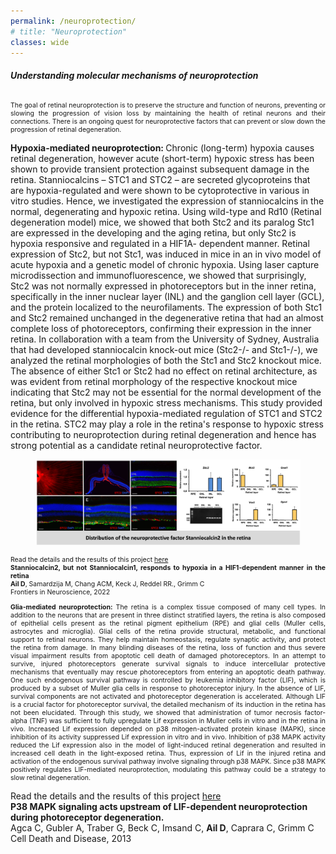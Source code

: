 ```yaml
---
permalink: /neuroprotection/
# title: "Neuroprotection"
classes: wide
---
```


<h6><b>Understanding molecular mechanisms of neuroprotection</b></h6>

<p align="justify" style="font-size:0.75em">
The goal of retinal neuroprotection is to preserve the structure and function of neurons, preventing or slowing the progression of vision loss by maintaining the health of retinal neurons and their connections. There is an ongoing quest for neuroprotective factors that can prevent or slow down the progression of retinal degeneration. <br>

<b>Hypoxia-mediated neuroprotection: </b> Chronic (long-term) hypoxia causes retinal degeneration, however acute (short-term) hypoxic stress has been shown to provide transient protection against subsequent damage in the retina. Stanniocalcins – STC1 and STC2 – are secreted glycoproteins that are hypoxia-regulated and were shown to be cytoprotective in various in vitro studies. Hence, we investigated the expression of stanniocalcins in the normal, degenerating and hypoxic retina. Using wild-type and Rd10 (Retinal degeneration model) mice, we showed that both Stc2 and its paralog Stc1 are expressed in the developing and the aging retina, but only Stc2 is hypoxia responsive and regulated in a HIF1A- dependent manner. Retinal expression of Stc2, but not Stc1, was induced in mice in an in vivo model of acute hypoxia and a genetic model of chronic hypoxia. Using laser capture microdissection and immunofluorescence, we showed that surprisingly, Stc2 was not normally expressed in photoreceptors but in the inner retina, specifically in the inner nuclear layer (INL) and the ganglion cell layer (GCL), and the protein localized to the neurofilaments. The expression of both Stc1 and Stc2 remained unchanged in the degenerative retina that had an almost complete loss of photoreceptors, confirming their expression in the inner retina. In collaboration with a team from the University of Sydney, Australia that had developed stanniocalcin knock-out mice (Stc2-/- and Stc1-/-), we analyzed the retinal morphologies of both the Stc1 and Stc2 knockout mice. The absence of either Stc1 or Stc2 had no effect on retinal architecture, as was evident from retinal morphology of the respective knockout mice indicating that Stc2 may not be essential for the normal development of the retina, but only involved in hypoxic stress mechanisms. This study provided evidence for the differential hypoxia-mediated regulation of STC1 and STC2 in the retina. STC2 may play a role in the retina's response to hypoxic stress contributing to neuroprotection during retinal degeneration and hence has strong potential as a candidate retinal neuroprotective factor. </p>

<figure>
    <img src="/assets/images/neuroprotection1.png">
</figure>

<p align="justify" style="font-size:0.75em">
Read the details and the results of this project <a href="10.3389/fnins.2022.882559">here</a> <br>
<b>Stanniocalcin2, but not Stanniocalcin1, responds to hypoxia in a HIF1-dependent manner in the retina</b> <br>
<b>Ail D</b>, Samardzija M, Chang ACM, Keck J, Reddel RR., Grimm C <br>
Frontiers in Neuroscience, 2022 
</p>

<p align="justify" style="font-size:0.75em">
<b>Glia-mediated neuroprotection:</b> The retina is a complex tissue composed of many cell types. In addition to the neurons that are present in three distinct stratified layers, the retina is also composed of epithelial cells present as the retinal pigment epithelium (RPE) and glial cells (Muller cells, astrocytes and microglia). Glial cells of the retina provide structural, metabolic, and functional support to retinal neurons. They help maintain homeostasis, regulate synaptic activity, and protect the retina from damage.  In many blinding diseases of the retina, loss of function and thus severe visual impairment results from apoptotic cell death of damaged photoreceptors. In an attempt to survive, injured photoreceptors generate survival signals to induce intercellular protective mechanisms that eventually may rescue photoreceptors from entering an apoptotic death pathway. One such endogenous survival pathway is controlled by leukemia inhibitory factor (LIF), which is produced by a subset of Muller glia cells in response to photoreceptor injury. In the absence of LIF, survival components are not activated and photoreceptor degeneration is accelerated. Although LIF is a crucial factor for photoreceptor survival, the detailed mechanism of its induction in the retina has not been elucidated. Through this study, we showed that administration of tumor necrosis factor-alpha (TNF) was sufficient to fully upregulate Lif expression in Muller cells in vitro and in the retina in vivo. Increased Lif expression depended on p38 mitogen-activated protein kinase (MAPK), since inhibition of its activity suppressed Lif expression in vitro and in vivo. Inhibition of p38 MAPK activity reduced the Lif expression also in the model of light-induced retinal degeneration and resulted in increased cell death in the light-exposed retina. Thus, expression of Lif in the injured retina and activation of the endogenous survival pathway involve signaling through p38 MAPK. Since p38 MAPK positively regulates LIF-mediated neuroprotection, modulating this pathway could be a strategy to slow retinal degeneration. <br>

Read the details and the results of this project <a href="10.1038/cddis.2013.323">here</a> <br>
<b>P38 MAPK signaling acts upstream of LIF-dependent neuroprotection during photoreceptor degeneration.</b> <br>
Agca C, Gubler A, Traber G, Beck C, Imsand C, <b>Ail D</b>, Caprara C, Grimm C <br>
Cell Death and Disease, 2013
</p>

